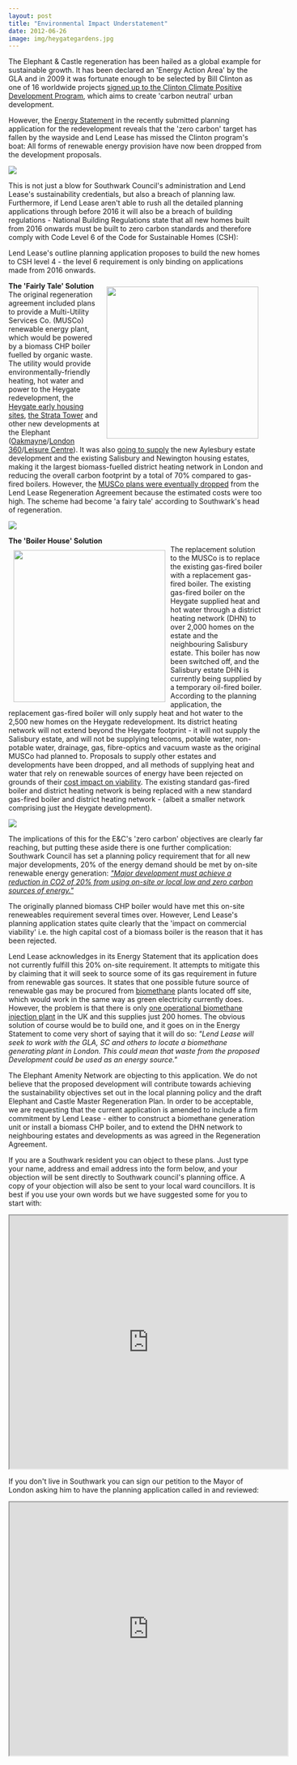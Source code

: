 ```yaml
---
layout: post
title: "Environmental Impact Understatement"
date: 2012-06-26
image: img/heygategardens.jpg
---
```

The Elephant & Castle regeneration has been hailed as a global example for sustainable growth. It has been declared an 'Energy Action Area' by the GLA and in 2009 it was fortunate enough to be selected by Bill Clinton as one of 16 worldwide projects [signed up to the Clinton Climate Positive Development Program](https://www.london-se1.co.uk/news/view/6032), which aims to create 'carbon neutral' urban development.

However, the [Energy Statement](https://planningonline.southwark.gov.uk/DocsOnline/Documents/224079_1.pdf) in the recently submitted planning application for the redevelopment reveals that the 'zero carbon' target has fallen by the wayside and Lend Lease has missed the Clinton program's boat: All forms of renewable energy provision have now been dropped from the development proposals.

![](https://crappistmartin.github.io/images/csh.png)

This is not just a blow for Southwark Council's administration and Lend Lease's sustainability credentials, but also a breach of planning law. Furthermore, if Lend Lease aren't able to rush all the detailed planning applications through before 2016 it will also be a breach of building regulations - National Building Regulations state that all new homes built from 2016 onwards must be built to zero carbon standards and therefore comply with Code Level 6 of the Code for Sustainable Homes (CSH): 

Lend Lease's outline planning application proposes to build the new homes to CSH level 4 - the level 6 requirement is only binding on applications made from 2016 onwards. 
 
<img src="https://crappistmartin.github.io/images/musco.jpg" width="300" align="right" style="margin:10px">__The 'Fairly Tale' Solution__  
The original regeneration agreement included plans to provide a Multi-Utility Services Co. (MUSCo) renewable energy plant, which would be powered by a biomass CHP boiler fuelled by organic waste. The utility would provide environmentally-friendly heating, hot water and power to the Heygate redevelopment, the [Heygate early housing sites](https://www.london-se1.co.uk/news/view/1692), [the Strata Tower](https://www.building4change.com/page.jsp?id=473) and other new developments at the Elephant ([Oakmayne](https://www.london-se1.co.uk/news/view/3641)/[London 360](https://www.london-se1.co.uk/news/view/3475)/[Leisure Centre](https://londonist.com/2012/03/further-elephant-and-castle-plans-revealed.php)). It was also [going to supply](https://moderngov.southwark.gov.uk/mgConvert2PDF.aspx?ID=16241) the new Aylesbury estate development and the existing Salisbury and Newington housing estates, making it the largest biomass-fuelled district heating network in London and reducing the overall carbon footprint by a total of 70% compared to gas-fired boilers. However, the [MUSCo plans were eventually dropped](https://www.london-se1.co.uk/news/view/5052) from the Lend Lease Regeneration Agreement because the estimated costs were too high. The scheme had become 'a fairy tale' according to Southwark's head of regeneration.   

![](https://crappistmartin.github.io/images/muscoarea.png)

__The 'Boiler House' Solution__  
<img src="https://crappistmartin.github.io/images/heygateboilerhouse.JPG" width="300" style="margin:10px" align="left">The replacement solution to the MUSCo is to replace the existing gas-fired boiler with a replacement gas-fired boiler. The existing gas-fired boiler on the Heygate supplied heat and hot water through a district heating network (DHN) to over 2,000 homes on the estate and the neighbouring Salisbury estate. This boiler has now been switched off, and the Salisbury estate DHN is currently being supplied by a temporary oil-fired boiler. According to the planning application, the replacement gas-fired boiler will only supply heat and hot water to the 2,500 new homes on the Heygate redevelopment. Its district heating network will not extend beyond the Heygate footprint - it will not supply the Salisbury estate, and will not be supplying telecoms, potable water, non-potable water, drainage, gas, fibre-optics and vacuum waste as the original MUSCo had planned to. Proposals to supply other estates and developments have been dropped, and all methods of supplying heat and water that rely on renewable sources of energy have been rejected on grounds of their [cost impact on viability](/2012-07-03-its-all-about-financial-viability/). The existing standard gas-fired boiler and district heating network is being replaced with a new standard gas-fired boiler and district heating network - (albeit a smaller network comprising just the Heygate development).

![](https://crappistmartin.github.io/images/HeygateDHN.png)

The implications of this for the E&C's 'zero carbon' objectives are clearly far reaching, but putting these aside there is one further complication: Southwark Council has set a planning policy requirement that for all new major developments, 20% of the energy demand should be met by on-site renewable energy generation: [_"Major development must achieve a reduction in CO2 of 20% from using on-site or local low and zero carbon sources of energy."_](https://www.southwark.gov.uk/download/5823/adopted_core_strategy) 
 
The originally planned biomass CHP boiler would have met this on-site reneweables requirement several times over. However, Lend Lease's planning application states quite clearly that the 'impact on commercial viability' i.e. the high capital cost of a biomass boiler is the reason that it has been rejected.

Lend Lease acknowledges in its Energy Statement that its application does not currently fulfill this 20% on-site requirement. It attempts to mitigate this by claiming that it will seek to source some of its gas requirement in future from renewable gas sources. It states that one possible future source of renewable gas may be procured from [biomethane](https://en.wikipedia.org/wiki/Biogas) plants located off site, which would work in the same way as green electricity currently does. However, the problem is that there is only [one operational biomethane injection plant](https://www.bbc.co.uk/news/uk-11433162) in the UK and this supplies just 200 homes. The obvious solution of course would be to build one, and it goes on in the Energy Statement to come very short of saying that it will do so: _"Lend Lease will seek to work with the GLA, SC and others to locate a biomethane generating plant in London. This could mean that waste from the proposed Development could be used as an energy source."_

The Elephant Amenity Network are objecting to this application. We do not believe that the proposed development will contribute towards achieving the sustainability objectives set out in the local planning policy and the draft Elephant and Castle Master Regeneration Plan. In order to be acceptable, we are requesting that the current application is amended to include a firm commitment by Lend Lease - either to construct a biomethane generation unit or install a biomass CHP boiler, and to extend the DHN network to neighbouring estates and developments as was agreed in the Regeneration Agreement. 

If you are a Southwark resident you can object to these plans. Just type your name, address and email address into the form below, and your objection will be sent directly to Southwark council's planning office. A copy of your objection will also be sent to your local ward councillors. It is best if you use your own words but we have suggested some for you to start with:   

  
<iframe class="iframe2" src="https://crappistmartin.github.io/contact" width="550px" height="500px"></iframe>


If you don't live in Southwark you can sign our petition to the Mayor of London asking him to have the planning application called in and reviewed:

<iframe class="iframe2" src="https://crappistmartin.github.io/petition" width="550px" height="500px"></iframe>










